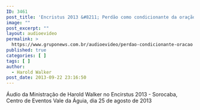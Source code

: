 ```yaml
---
ID: 3461
post_title: 'Encristus 2013 &#8211; Perdão como condicionante da oração'
image: ""
post_excerpt: ""
layout: audioevideo
permalink: >
  https://www.gruponews.com.br/audioevideo/perdao-condicionante-oracao
published: true
categories: [ ]
tags: [ ]
author:
  - Harold Walker
post_date: 2013-09-22 23:16:50
---
```

Áudio da Ministração de Harold Walker no Encirstus 2013 - Sorocaba, Centro de Eventos Vale da Águia, dia 25 de agosto de 2013
